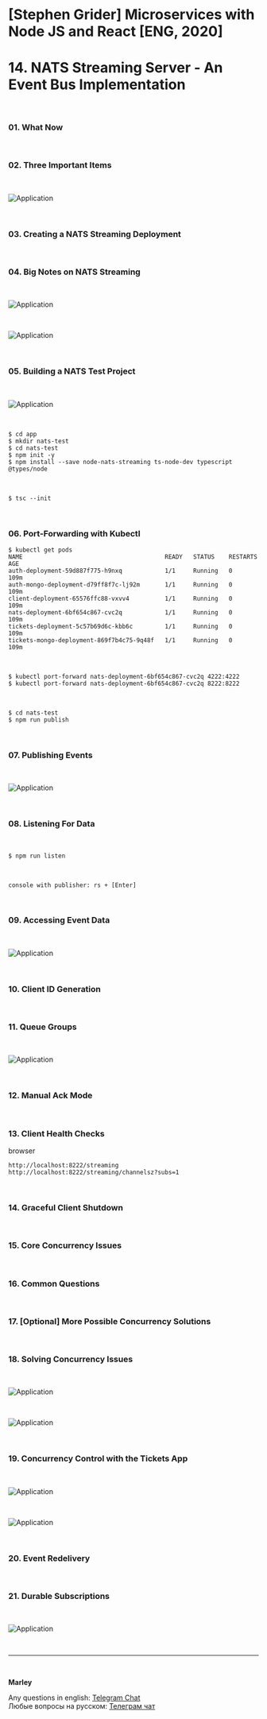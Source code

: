 # [Stephen Grider] Microservices with Node JS and React [ENG, 2020]

# 14. NATS Streaming Server - An Event Bus Implementation

<br/>

### 01. What Now

<br/>

### 02. Three Important Items

<br/>

![Application](/img/pic-14-01.png?raw=true)

<br/>

### 03. Creating a NATS Streaming Deployment

<br/>

### 04. Big Notes on NATS Streaming

<br/>

![Application](/img/pic-14-02.png?raw=true)

<br/>

![Application](/img/pic-14-03.png?raw=true)

<br/>

### 05. Building a NATS Test Project

<br/>

![Application](/img/pic-14-04.png?raw=true)

<br/>

    $ cd app
    $ mkdir nats-test
    $ cd nats-test
    $ npm init -y
    $ npm install --save node-nats-streaming ts-node-dev typescript @types/node

<br/>

    $ tsc --init

<br/>

### 06. Port-Forwarding with Kubectl

```
$ kubectl get pods
NAME                                        READY   STATUS    RESTARTS   AGE
auth-deployment-59d887f775-h9nxq            1/1     Running   0          109m
auth-mongo-deployment-d79ff8f7c-lj92m       1/1     Running   0          109m
client-deployment-65576ffc88-vxvv4          1/1     Running   0          109m
nats-deployment-6bf654c867-cvc2q            1/1     Running   0          109m
tickets-deployment-5c57b69d6c-kbb6c         1/1     Running   0          109m
tickets-mongo-deployment-869f7b4c75-9q48f   1/1     Running   0          109m
```

<br/>

    $ kubectl port-forward nats-deployment-6bf654c867-cvc2q 4222:4222
    $ kubectl port-forward nats-deployment-6bf654c867-cvc2q 8222:8222

<br/>

    $ cd nats-test
    $ npm run publish

<br/>

### 07. Publishing Events

<br/>

![Application](/img/pic-14-05.png?raw=true)

<br/>

### 08. Listening For Data

<br/>

    $ npm run listen

<br/>
    
    console with publisher: rs + [Enter]

<br/>

### 09. Accessing Event Data

<br/>

![Application](/img/pic-14-06.png?raw=true)

<br/>

### 10. Client ID Generation

<br/>

### 11. Queue Groups

<br/>

![Application](/img/pic-14-07.png?raw=true)

<br/>

### 12. Manual Ack Mode

<br/>

### 13. Client Health Checks

browser

    http://localhost:8222/streaming
    http://localhost:8222/streaming/channelsz?subs=1

<br/>

### 14. Graceful Client Shutdown

<br/>

### 15. Core Concurrency Issues

<br/>

### 16. Common Questions

<br/>

### 17. [Optional] More Possible Concurrency Solutions

<br/>

### 18. Solving Concurrency Issues

<br/>

![Application](/img/pic-14-08.png?raw=true)

<br/>

![Application](/img/pic-14-09.png?raw=true)

<br/>

### 19. Concurrency Control with the Tickets App

<br/>

![Application](/img/pic-14-10.png?raw=true)

<br/>

![Application](/img/pic-14-11.png?raw=true)

<br/>

### 20. Event Redelivery

<br/>

### 21. Durable Subscriptions

<br/>

![Application](/img/pic-14-12.png?raw=true)

<br/>

---

<br/>

**Marley**

Any questions in english: <a href="https://jsdev.org/chat/">Telegram Chat</a>  
Любые вопросы на русском: <a href="https://jsdev.ru/chat/">Телеграм чат</a>
